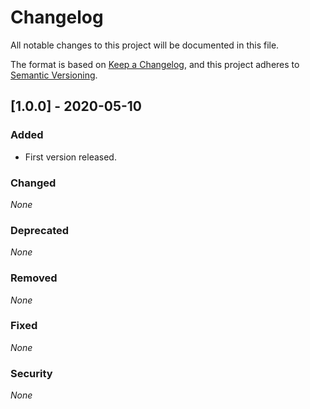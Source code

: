 # Changelog

All notable changes to this project will be documented in this file.

The format is based on [Keep a Changelog](https://keepachangelog.com/en/1.0.0/),
and this project adheres to [Semantic Versioning](https://semver.org/spec/v2.0.0.html).

## [1.0.0] - 2020-05-10

### Added

* First version released.

### Changed

*None*

### Deprecated

*None*

### Removed

*None*

### Fixed

*None*

### Security

*None*
